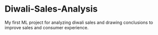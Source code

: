 # Diwali-Sales-Analysis
My first ML project for analyzing diwali sales and drawing conclusions to improve sales and consumer experience.
